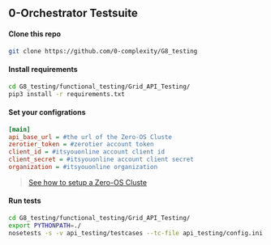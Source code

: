## 0-Orchestrator Testsuite

#### Clone this repo 
```bash
git clone https://github.com/0-complexity/G8_testing
```
#### Install requirements
```bash
cd G8_testing/functional_testing/Grid_API_Testing/
pip3 install -r requirements.txt
```
#### Set your configrations
```ini
[main]
api_base_url = #the url of the Zero-OS Cluste
zerotier_token = #zerotier account token
client_id = #itsyouonline account client id
client_secret = #itsyouonline account client secret
organization = #itsyouonline organization

```
> [See how to setup a Zero-OS Cluste](https://github.com/zero-os/0-orchestrator/tree/master/docs/setup)


#### Run tests
```bash
cd G8_testing/functional_testing/Grid_API_Testing/
export PYTHONPATH=./
nosetests -s -v api_testing/testcases --tc-file api_testing/config.ini
```
